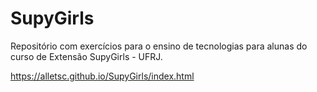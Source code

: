 # SupyGirls

Repositório com exercícios para o ensino de tecnologias para alunas do curso de Extensão SupyGirls - UFRJ. 

https://alletsc.github.io/SupyGirls/index.html


